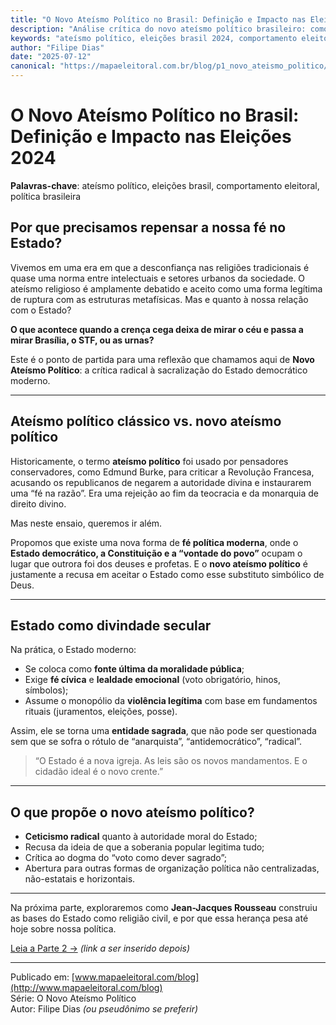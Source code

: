 ```yaml
---
title: "O Novo Ateísmo Político no Brasil: Definição e Impacto nas Eleições 2024"
description: "Análise crítica do novo ateísmo político brasileiro: como a desconfiança no Estado democrático influencia o comportamento eleitoral e a participação política."
keywords: "ateísmo político, eleições brasil 2024, comportamento eleitoral, ceticismo político, democracia brasileira, participação eleitoral"
author: "Filipe Dias"
date: "2025-07-12"
canonical: "https://mapaeleitoral.com.br/blog/p1_novo_ateismo_politico/"
---
```


# O Novo Ateísmo Político no Brasil: Definição e Impacto nas Eleições 2024

**Palavras-chave**: ateísmo político, eleições brasil, comportamento eleitoral, política brasileira

## Por que precisamos repensar a nossa fé no Estado?

Vivemos em uma era em que a desconfiança nas religiões tradicionais é quase uma norma entre intelectuais e setores urbanos da sociedade. O ateísmo religioso é amplamente debatido e aceito como uma forma legítima de ruptura com as estruturas metafísicas. Mas e quanto à nossa relação com o Estado?

**O que acontece quando a crença cega deixa de mirar o céu e passa a mirar Brasília, o STF, ou as urnas?**

Este é o ponto de partida para uma reflexão que chamamos aqui de **Novo Ateísmo Político**: a crítica radical à sacralização do Estado democrático moderno.

---

## Ateísmo político clássico vs. novo ateísmo político

Historicamente, o termo **ateísmo político** foi usado por pensadores conservadores, como Edmund Burke, para criticar a Revolução Francesa, acusando os republicanos de negarem a autoridade divina e instaurarem uma “fé na razão”. Era uma rejeição ao fim da teocracia e da monarquia de direito divino.

Mas neste ensaio, queremos ir além.

Propomos que existe uma nova forma de **fé política moderna**, onde o **Estado democrático, a Constituição e a “vontade do povo”** ocupam o lugar que outrora foi dos deuses e profetas. E o **novo ateísmo político** é justamente a recusa em aceitar o Estado como esse substituto simbólico de Deus.

---

## Estado como divindade secular

Na prática, o Estado moderno:

- Se coloca como **fonte última da moralidade pública**;
- Exige **fé cívica** e **lealdade emocional** (voto obrigatório, hinos, símbolos);
- Assume o monopólio da **violência legítima** com base em fundamentos rituais (juramentos, eleições, posse).

Assim, ele se torna uma **entidade sagrada**, que não pode ser questionada sem que se sofra o rótulo de “anarquista”, “antidemocrático”, “radical”.

> “O Estado é a nova igreja. As leis são os novos mandamentos. E o cidadão ideal é o novo crente.”  

---

## O que propõe o novo ateísmo político?

- **Ceticismo radical** quanto à autoridade moral do Estado;
- Recusa da ideia de que a soberania popular legitima tudo;
- Crítica ao dogma do “voto como dever sagrado”;
- Abertura para outras formas de organização política não centralizadas, não-estatais e horizontais.

---

Na próxima parte, exploraremos como **Jean-Jacques Rousseau** construiu as bases do Estado como religião civil, e por que essa herança pesa até hoje sobre nossa política.

[Leia a Parte 2 →](#) *(link a ser inserido depois)*

---

Publicado em: [www.mapaeleitoral.com/blog](http://www.mapaeleitoral.com/blog)  
Série: O Novo Ateísmo Político  
Autor: Filipe Dias *(ou pseudônimo se preferir)*  
